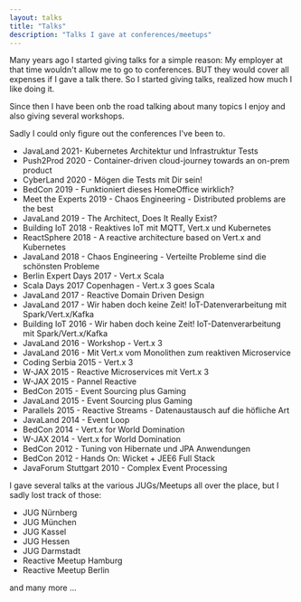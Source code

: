```yaml
---
layout: talks
title: "Talks"
description: "Talks I gave at conferences/meetups"
---
```

Many years ago I started giving talks for a simple reason: My employer at that time wouldn't allow me to go to conferences.
BUT they would cover all expenses if I gave a talk there. So I started giving talks, realized how much I like doing it.

Since then I have been onb the road talking about many topics I enjoy and also giving several workshops.

Sadly I could only figure out the conferences I've been to. 

- JavaLand 2021- Kubernetes Architektur und Infrastruktur Tests
- Push2Prod 2020 - Container-driven cloud-journey towards an on-prem product
- CyberLand 2020 - Mögen die Tests mit Dir sein! 
- BedCon 2019 - Funktioniert dieses HomeOffice wirklich?
- Meet the Experts 2019 - Chaos Engineering - Distributed problems are the best
- JavaLand 2019 - The Architect, Does It Really Exist?
- Building IoT 2018 - Reaktives IoT mit MQTT, Vert.x und Kubernetes
- ReactSphere 2018 - A reactive architecture based on Vert.x and Kubernetes
- JavaLand 2018 - Chaos Engineering - Verteilte Probleme sind die schönsten Probleme
- Berlin Expert Days 2017 - Vert.x Scala
- Scala Days 2017 Copenhagen - Vert.x 3 goes Scala
- JavaLand 2017 - Reactive Domain Driven Design
- JavaLand 2017 - Wir haben doch keine Zeit! IoT-Datenverarbeitung mit Spark/Vert.x/Kafka
- Building IoT 2016  - Wir haben doch keine Zeit! IoT-Datenverarbeitung mit Spark/Vert.x/Kafka
- JavaLand 2016 - Workshop - Vert.x 3
- JavaLand 2016 - Mit Vert.x vom Monolithen zum reaktiven Microservice
- Coding Serbia 2015 - Vert.x 3
- W-JAX 2015 - Reactive Microservices mit Vert.x 3
- W-JAX 2015 - Pannel Reactive
- BedCon 2015 - Event Sourcing plus Gaming
- JavaLand 2015 - Event Sourcing plus Gaming
- Parallels 2015 - Reactive Streams - Datenaustausch auf die höfliche Art
- JavaLand 2014 - Event Loop
- BedCon 2014 - Vert.x for World Domination
- W-JAX 2014 - Vert.x for World Domination
- BedCon 2012 - Tuning von Hibernate und JPA Anwendungen
- BedCon 2012 - Hands On: Wicket + JEE6 Full Stack
- JavaForum Stuttgart 2010 - Complex Event Processing

I gave several talks at the various JUGs/Meetups all over the place, but I sadly lost track of those:

- JUG Nürnberg
- JUG München
- JUG Kassel
- JUG Hessen
- JUG Darmstadt
- Reactive Meetup Hamburg
- Reactive Meetup Berlin

and many more ...


 
